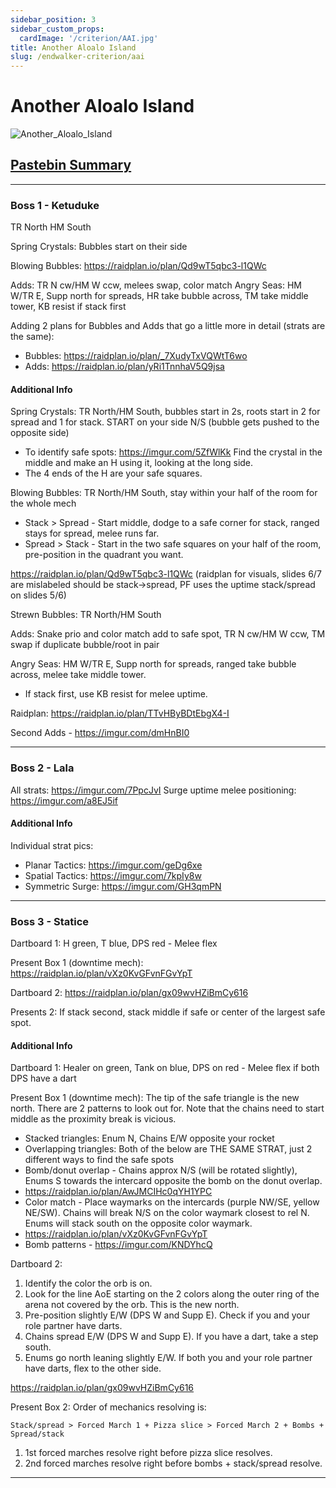 ```yaml
---
sidebar_position: 3
sidebar_custom_props:
  cardImage: '/criterion/AAI.jpg'
title: Another Aloalo Island
slug: /endwalker-criterion/aai
---
```


# Another Aloalo Island
![Another_Aloalo_Island](/criterion/AAI_Arena.png)

## [Pastebin Summary](https://pastebin.com/RRSG6YAK)
***
### Boss 1 - Ketuduke
TR North HM South

Spring Crystals: Bubbles start on their side

Blowing Bubbles: https://raidplan.io/plan/Qd9wT5qbc3-l1QWc

Adds: TR N cw/HM W ccw, melees swap, color match
Angry Seas: HM W/TR E, Supp north for spreads, HR take bubble across, TM take middle tower, KB resist if stack first

Adding 2 plans for Bubbles and Adds that go a little more in detail (strats are the same):
* Bubbles: https://raidplan.io/plan/_7XudyTxVQWtT6wo
* Adds: https://raidplan.io/plan/yRi1TnnhaV5Q9jsa

#### Additional Info
Spring Crystals: TR North/HM South, bubbles start in 2s, roots start in 2 for spread and 1 for stack. START on your side N/S (bubble gets pushed to the opposite side)
* To identify safe spots: https://imgur.com/5ZfWlKk Find the crystal in the middle and make an H using it, looking at the long side. 
* The 4 ends of the H are your safe squares.

Blowing Bubbles: TR North/HM South, stay within your half of the room for the whole mech
* Stack > Spread - Start middle, dodge to a safe corner for stack, ranged stays for spread, melee runs far.
* Spread > Stack - Start in the two safe squares on your half of the room, pre-position in the quadrant you want.

https://raidplan.io/plan/Qd9wT5qbc3-l1QWc (raidplan for visuals, slides 6/7 are mislabeled should be stack->spread, PF uses the uptime stack/spread on slides 5/6)

Strewn Bubbles: TR North/HM South

Adds: Snake prio and color match add to safe spot, TR N cw/HM W ccw, TM swap if duplicate bubble/root in pair

Angry Seas: HM W/TR E, Supp north for spreads, ranged take bubble across, melee take middle tower.
* If stack first, use KB resist for melee uptime.

Raidplan: https://raidplan.io/plan/TTvHByBDtEbgX4-I

Second Adds - https://imgur.com/dmHnBI0 
 ***
### Boss 2 - Lala
All strats: https://imgur.com/7PpcJvI
Surge uptime melee positioning: https://imgur.com/a8EJ5if

#### Additional Info
Individual strat pics:
* Planar Tactics: https://imgur.com/geDg6xe
* Spatial Tactics: https://imgur.com/7kpIy8w
* Symmetric Surge: https://imgur.com/GH3qmPN
***
### Boss 3 - Statice
Dartboard 1: H green, T blue, DPS red - Melee flex 

Present Box 1 (downtime mech): https://raidplan.io/plan/vXz0KvGFvnFGvYpT

Dartboard 2: https://raidplan.io/plan/gx09wvHZiBmCy616

Presents 2: If stack second, stack middle if safe or center of the largest safe spot.

#### Additional Info
Dartboard 1: Healer on green, Tank on blue, DPS on red - Melee flex if both DPS have a dart

Present Box 1 (downtime mech): The tip of the safe triangle is the new north. There are 2 patterns to look out for. Note that the chains need to start middle as the proximity break is vicious.
* Stacked triangles: Enum N, Chains E/W opposite your rocket
* Overlapping triangles: Both of the below are THE SAME STRAT, just 2 different ways to find the safe spots
* Bomb/donut overlap - Chains approx N/S (will be rotated slightly), Enums S towards the intercard opposite the bomb on the donut overlap.
* https://raidplan.io/plan/AwJMCIHc0qYH1YPC
* Color match - Place waymarks on the intercards (purple NW/SE, yellow NE/SW). Chains will break N/S on the color waymark closest to rel N. Enums will stack south on the opposite color waymark.
* https://raidplan.io/plan/vXz0KvGFvnFGvYpT
* Bomb patterns - https://imgur.com/KNDYhcQ

Dartboard 2:
1. Identify the color the orb is on.
2. Look for the line AoE starting on the 2 colors along the outer ring of the arena not covered by the orb. This is the new north.
3. Pre-position slightly E/W (DPS W and Supp E). Check if you and your role partner have darts.
4. Chains spread E/W (DPS W and Supp E). If you have a dart, take a step south.
5. Enums go north leaning slightly E/W. If both you and your role partner have darts, flex to the other side.

https://raidplan.io/plan/gx09wvHZiBmCy616

Present Box 2:
Order of mechanics resolving is:
```
Stack/spread > Forced March 1 + Pizza slice > Forced March 2 + Bombs + Spread/stack
```

1. 1st forced marches resolve right before pizza slice resolves.
2. 2nd forced marches resolve right before bombs + stack/spread resolve.

***
